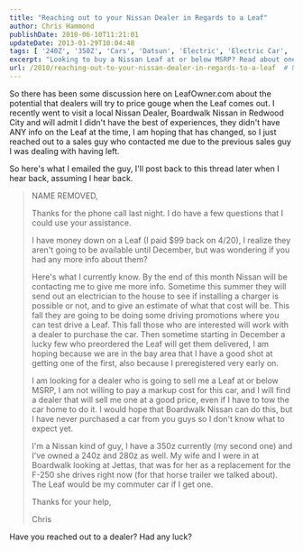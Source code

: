 ```yaml
---
title: "Reaching out to your Nissan Dealer in Regards to a Leaf"
author: Chris Hammond
publishDate: 2010-06-10T11:21:01
updateDate: 2013-01-29T10:04:48
tags: [ '240Z', '350Z', 'Cars', 'Datsun', 'Electric', 'Electric Car', 'Leaf', 'Nissan', 'Nissan Leaf', 'Project 240Z', 'Project 350Z', 'Project240z', 'Project240Zcom', 'Project350z', 'Project350zcom' ]
excerpt: "Looking to buy a Nissan Leaf at or below MSRP? Read about one owner's experience at a local dealer on LeafOwner.com and their quest for a fair deal."
url: /2010/reaching-out-to-your-nissan-dealer-in-regards-to-a-leaf  # Use the generated URL with year
---
```

<p>So there has been some discussion here on LeafOwner.com about the potential that dealers will try to price gouge when the Leaf comes out. I recently went to visit a local Nissan Dealer, Boardwalk Nissan in Redwood City and will admit I didn't have the best of experiences, they didn't have ANY info on the Leaf at the time, I am hoping that has changed, so I just reached out to a sales guy who contacted me due to the previous sales guy I was dealing with having left.</p> <p> So here's what I emailed the guy, I'll post back to this thread later when I hear back, assuming I hear back. </p> <blockquote> <p>NAME REMOVED,</p> <p>Thanks for the phone call last night. I do have a few questions that I could use your assistance.</p> <p>I have money down on a Leaf (I paid $99 back on 4/20), I realize they aren't going to be available until December, but was wondering if you had any more info about them?</p> <p>Here's what I currently know. By the end of this month Nissan will be contacting me to give me more info. Sometime this summer they will send out an electrician to the house to see if installing a charger is possible or not, and to give an estimate of what that cost will be. This fall they are going to be doing some driving promotions where you can test drive a Leaf. This fall those who are interested will work with a dealer to purchase the car. Then sometime starting in December a lucky few who preordered the Leaf will get them delivered, I am hoping because we are in the bay area that I have a good shot at getting one of the first, also because I preregistered very early on.</p> <p>I am looking for a dealer who is going to sell me a Leaf at or below MSRP, I am not willing to pay a markup cost for this car, and I will find a dealer that will sell me one at a good price, even if I have to tow the car home to do it. I would hope that Boardwalk Nissan can do this, but I have never purchased a car from you guys so I don't know what to expect yet.</p> <p>I'm a Nissan kind of guy, I have a 350z currently (my second one) and I've owned a 240z and 280z as well. My wife and I were in at Boardwalk looking at Jettas, that was for her as a replacement for the F-250 she drives right now (for that horse trailer we talked about). The Leaf would be my commuter car if I get one.</p> <p>Thanks for your help,</p> <p>Chris</p> </blockquote> <p>Have you reached out to a dealer? Had any luck? </p>


